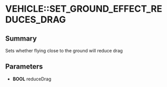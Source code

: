 # VEHICLE::SET_GROUND_EFFECT_REDUCES_DRAG

## Summary
Sets whether flying close to the ground will reduce drag

## Parameters
* **BOOL** reduceDrag